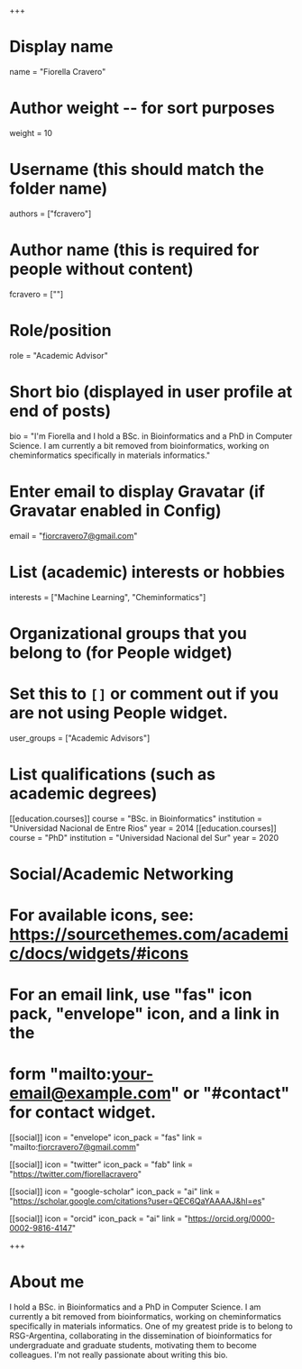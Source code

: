 +++
# Display name
name = "Fiorella Cravero"

# Author weight -- for sort purposes
weight = 10

# Username (this should match the folder name)
authors = ["fcravero"]

# Author name (this is required for people without content)
fcravero = [""]

# Role/position
role = "Academic Advisor"

# Short bio (displayed in user profile at end of posts)
bio = "I'm Fiorella and I hold a BSc. in Bioinformatics and a PhD in Computer Science. I am currently a bit removed from bioinformatics, working on cheminformatics specifically in materials informatics."

# Enter email to display Gravatar (if Gravatar enabled in Config)
email = "fiorcravero7@gmail.com"

# List (academic) interests or hobbies
interests = ["Machine Learning", "Cheminformatics"]

# Organizational groups that you belong to (for People widget)
#   Set this to `[]` or comment out if you are not using People widget.
user_groups = ["Academic Advisors"]

# List qualifications (such as academic degrees)
[[education.courses]]
  course = "BSc. in Bioinformatics"
  institution = "Universidad Nacional de Entre Rios"
  year = 2014
[[education.courses]]
  course = "PhD"
  institution = "Universidad Nacional del Sur"
  year = 2020

# Social/Academic Networking
# For available icons, see: https://sourcethemes.com/academic/docs/widgets/#icons
#   For an email link, use "fas" icon pack, "envelope" icon, and a link in the
#   form "mailto:your-email@example.com" or "#contact" for contact widget.

[[social]]
  icon = "envelope"
  icon_pack = "fas"
  link = "mailto:fiorcravero7@gmail.comm"

[[social]]
  icon = "twitter"
  icon_pack = "fab"
  link = "https://twitter.com/fiorellacravero"

[[social]]
  icon = "google-scholar"
  icon_pack = "ai"
  link = "https://scholar.google.com/citations?user=QEC6QaYAAAAJ&hl=es"

[[social]]
  icon = "orcid"
  icon_pack = "ai"
  link = "https://orcid.org/0000-0002-9816-4147"

+++

# About me 

I hold a BSc. in Bioinformatics and a PhD in Computer Science. I am currently a bit removed from bioinformatics, working on cheminformatics specifically in materials informatics. One of my greatest pride is to belong to RSG-Argentina, collaborating in the dissemination of bioinformatics for undergraduate and graduate students, motivating them to become colleagues. I'm not really passionate about writing this bio.